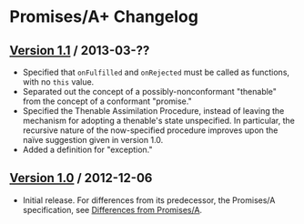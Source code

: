 # Promises/A+ Changelog

## [Version 1.1][] / 2013-03-??

- Specified that `onFulfilled` and `onRejected` must be called as functions, with no `this` value.
- Separated out the concept of a possibly-nonconformant "thenable" from the concept of a conformant "promise."
- Specified the Thenable Assimilation Procedure, instead of leaving the mechanism for adopting a thenable's state unspecified. In particular, the recursive nature of the now-specified procedure improves upon the naïve suggestion given in version 1.0.
- Added a definition for "exception."

## [Version 1.0][] / 2012-12-06

- Initial release. For differences from its predecessor, the Promises/A specification, see [Differences from Promises/A](differences-from-promises-a.md).


[Version 1.0]: https://github.com/promises-aplus/promises-spec/tree/1.0.0
[Version 1.1]: https://github.com/promises-aplus/promises-spec/tree/1.1.0
